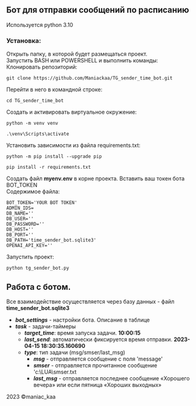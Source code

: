 ## Бот для отправки сообщений по расписанию
Используется python 3.10 
### Установка:
Открыть папку, в которой будет размещаться проект.<br>
Запустить BASH или POWERSHELL и выполнить команды:<br> 
Клонировать репозиторий:
```
git clone https://github.com/Maniackaa/TG_sender_time_bot.git
```
Перейти в него в командной строке:
```
cd TG_sender_time_bot
```

Cоздать и активировать виртуальное окружение:

```
python -m venv venv
```

```
.\venv\Scripts\activate
```

Установить зависимости из файла requirements.txt:

```
python -m pip install --upgrade pip
```

```
pip install -r requirements.txt
```

Создать файл **myenv.env** в корне проекта. Вставить ваш токен бота BOT_TOKEN <br>
Содержимое файла:
```
BOT_TOKEN='YOUR BOT TOKEN'
ADMIN_IDS=
DB_NAME=''
DB_USER=''
DB_PASSWORD=''
DB_HOST=''
DB_PORT=''
DB_PATH='time_sender_bot.sqlite3'
OPENAI_API_KEY=''
```


Запустить проект:

```
python tg_sender_bot.py
```

## Работа с ботом.
Все взаимодействие осуществляется через базу данных - файл __time_sender_bot.sqlite3__

* ***bot_settings*** - настройки бота. Описание в таблице
* ***task***   - задачи-таймеры
  * ***target_time***: время запуска задачи. __10:00:15__
  * ***last_send***: автоматически фиксируется время отправки. __2023-04-15 18:30:35.160690__
  * ***type***: тип задачи (msg/smser/last_msg)
    * ***msg*** - отправляется сообщение с поля 'message'
    * ***smser*** - отправляется прочитанное сообщение 'с:\LUA\smser.txt
    * ***last_msg*** - отправляется последнее сообщение «Хорошего вечера» или если пятница «Хороших выходных» 

2023 ©️maniac_kaa

